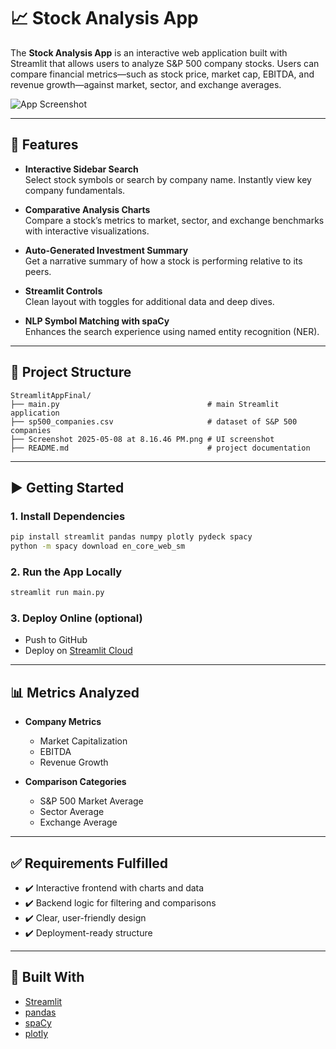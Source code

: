 # 📈 Stock Analysis App

The **Stock Analysis App** is an interactive web application built with Streamlit that allows users to analyze S&P 500 company stocks. Users can compare financial metrics—such as stock price, market cap, EBITDA, and revenue growth—against market, sector, and exchange averages.

![App Screenshot](./Screenshot%202025-05-08%20at%208.16.46%E2%80%AFPM.png)

---

## 🔧 Features

- **Interactive Sidebar Search**  
  Select stock symbols or search by company name. Instantly view key company fundamentals.

- **Comparative Analysis Charts**  
  Compare a stock’s metrics to market, sector, and exchange benchmarks with interactive visualizations.

- **Auto-Generated Investment Summary**  
  Get a narrative summary of how a stock is performing relative to its peers.

- **Streamlit Controls**  
  Clean layout with toggles for additional data and deep dives.

- **NLP Symbol Matching with spaCy**  
  Enhances the search experience using named entity recognition (NER).

---

## 📁 Project Structure

```
StreamlitAppFinal/
├── main.py                                 # main Streamlit application
├── sp500_companies.csv                     # dataset of S&P 500 companies
├── Screenshot 2025-05-08 at 8.16.46 PM.png # UI screenshot
├── README.md                               # project documentation
```

---

## ▶️ Getting Started

### 1. Install Dependencies

```bash
pip install streamlit pandas numpy plotly pydeck spacy
python -m spacy download en_core_web_sm
```

### 2. Run the App Locally

```bash
streamlit run main.py
```

### 3. Deploy Online (optional)

- Push to GitHub
- Deploy on [Streamlit Cloud](https://streamlit.io/cloud)

---

## 📊 Metrics Analyzed

- **Company Metrics**
  - Market Capitalization
  - EBITDA
  - Revenue Growth

- **Comparison Categories**
  - S&P 500 Market Average
  - Sector Average
  - Exchange Average

---

## ✅ Requirements Fulfilled

- ✔️ Interactive frontend with charts and data
- ✔️ Backend logic for filtering and comparisons
- ✔️ Clear, user-friendly design
- ✔️ Deployment-ready structure

---

## 🧠 Built With

- [Streamlit](https://streamlit.io)
- [pandas](https://pandas.pydata.org/)
- [spaCy](https://spacy.io/)
- [plotly](https://plotly.com/python/)
